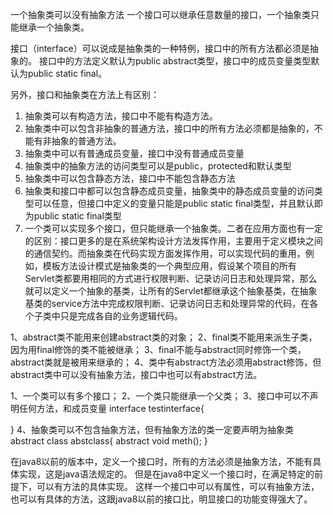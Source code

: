 一个抽象类可以没有抽象方法
一个接口可以继承任意数量的接口，一个抽象类只能继承一个抽象类。

接口（interface）可以说成是抽象类的一种特例，接口中的所有方法都必须是抽象的。
接口中的方法定义默认为public abstract类型，接口中的成员变量类型默认为public static final。

另外，接口和抽象类在方法上有区别：    
1. 抽象类可以有构造方法，接口中不能有构造方法。  
2. 抽象类中可以包含非抽象的普通方法，接口中的所有方法必须都是抽象的，不能有非抽象的普通方法。
3. 抽象类中可以有普通成员变量，接口中没有普通成员变量
4. 抽象类中的抽象方法的访问类型可以是public，protected和默认类型
5. 抽象类中可以包含静态方法，接口中不能包含静态方法
6. 抽象类和接口中都可以包含静态成员变量，抽象类中的静态成员变量的访问类型可以任意，但接口中定义的变量只能是public static final类型，并且默认即为public static final类型
7. 一个类可以实现多个接口，但只能继承一个抽象类。二者在应用方面也有一定的区别：接口更多的是在系统架构设计方法发挥作用，主要用于定义模块之间的通信契约。而抽象类在代码实现方面发挥作用，可以实现代码的重用，例如，模板方法设计模式是抽象类的一个典型应用，假设某个项目的所有Servlet类都要用相同的方式进行权限判断、记录访问日志和处理异常，那么就可以定义一个抽象的基类，让所有的Servlet都继承这个抽象基类，在抽象基类的service方法中完成权限判断、记录访问日志和处理异常的代码，在各个子类中只是完成各自的业务逻辑代码。


1、abstract类不能用来创建abstract类的对象；
2、final类不能用来派生子类，因为用final修饰的类不能被继承；
3、final不能与abstract同时修饰一个类，abstract类就是被用来继承的；
4、类中有abstract方法必须用abstract修饰，但abstract类中可以没有抽象方法，接口中也可以有abstract方法。

1、一个类可以有多个接口；
2、一个类只能继承一个父类；
3、接口中可以不声明任何方法，和成员变量
interface testinterface{

}
4、抽象类可以不包含抽象方法，但有抽象方法的类一定要声明为抽象类
 abstract class abstclass{
	abstract void meth();
}


在java8以前的版本中，定义一个接口时，所有的方法必须是抽象方法，不能有具体实现，这是java语法规定的。
但是在java8中定义一个接口时，在满足特定的前提下，可以有方法的具体实现。
这样一个接口中可以有属性，可以有抽象方法，也可以有具体的方法，这跟java8以前的接口比，明显接口的功能变得强大了。
